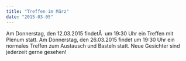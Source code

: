 ```yaml
---
title: "Treffen im März"
date: "2015-03-05"
---
```


Am Donnerstag, den 12.03.2015 findetÂ  um 19:30 Uhr ein Treffen mit Plenum statt. Am Donnerstag, den 26.03.2015 findet um 19:30 Uhr ein normales Treffen zum Austausch und Basteln statt. Neue Gesichter sind jederzeit gerne gesehen!
